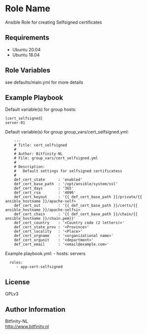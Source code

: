 Role Name
=========

Ansible Role for creating Selfsigned certificates

Requirements
------------

- Ubuntu 20.04
- Ubuntu 18.04

Role Variables
--------------

see defaults/main.yml for more details


Example Playbook
----------------
 Default variable(s) for group hosts:
```
[cert_selfsigned]
server-01
```

 Default variable(s) for group group_vars/cert_selfsigned.yml:
```
    ---
    # Title: cert_selfsigned
    #
    # Author: Bitfinity-NL
    # File: group_vars/cert_selfsigned.yml
    #
    # Description:
    #   Default settings for selfsigned certificatess
    #
    def_cert_state      : 'enabled'
    def_cert_base_path  : '/opt/ansible/system/ssl'
    def_cert_days       : '365'
    def_cert_rsa        : '4096'
    def_cert_keyout     : '{{ def_cert_base_path }}/private/{{ ansible_hostname }}/apache-self>
    def_cert_out        : '{{ def_cert_base_path }}/certs/{{ ansible_hostname }}/apache-selfsi>
    def_cert_chain      : '{{ def_cert_base_path }}/chain/{{ ansible_hostname }}/chain.pem}}'
    def_cert_country    : '<Country code (2 letters)>'
    def_cert_state_prov : '<Province>'
    def_cert_locality   : '<Place>'
    def_cert_orgname    : '<organizational name>'
    def_cert_orgunit    : '<department>'
    def_cert_email      : '<email@example.com>'
```

 Example playbook.yml:
     - hosts: servers
    
      roles:
         - app-cert-selfsigned
         
License
-------

GPLv3

Author Information
------------------

Bitfinity-NL \
http://www.bitfinity.nl
